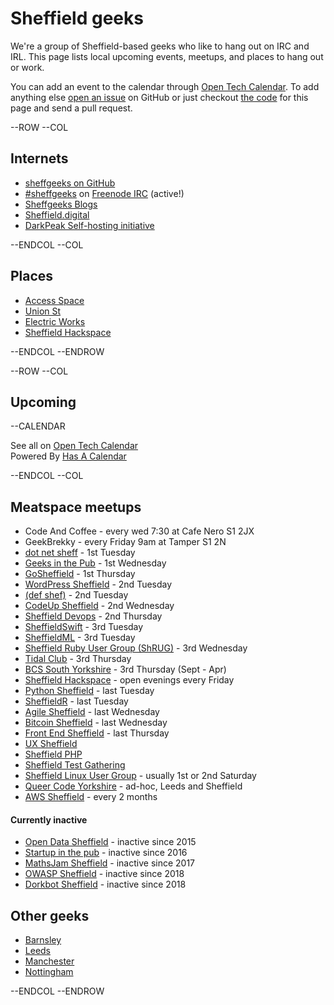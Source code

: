 # Sheffield geeks

We're a group of Sheffield-based geeks who like to hang out on IRC and IRL. This page lists local upcoming events, meetups, and places to hang out or work.

You can add an event to the calendar through [Open Tech Calendar][1]. To add anything else [open an issue][2] on GitHub or just checkout [the code][3]
for this page and send a pull request.

--ROW
--COL

## Internets

* [sheffgeeks on GitHub](https://github.com/sheffgeeks)
* <a href="https://www.irccloud.com/invite?channel=%23sheffgeeks&amp;hostname=irc.freenode.net&amp;port=6697&amp;ssl=1" target="_blank">#sheffgeeks</a> on [Freenode IRC](https://freenode.net) (active!)
* [Sheffgeeks Blogs](https://planet.sheffieldgeeks.org.uk/)
* [Sheffield.digital](https://sheffield.digital/)
* [DarkPeak Self-hosting initiative](https://darkpeak.org/)

--ENDCOL
--COL

## Places

* [Access Space](https://access-space.org/)
* [Union St](https://www.union-st.org/)
* [Electric Works](https://electric-works.net/)
* [Sheffield Hackspace](http://www.sheffieldhardwarehackers.org.uk/)

--ENDCOL
--ENDROW

--ROW
--COL

## Upcoming

--CALENDAR

See all on [Open Tech Calendar](https://opentechcalendar.co.uk/area/40-sheffield)<br />
Powered By [Has A Calendar](http://ican.hasacalendar.co.uk/)

--ENDCOL
--COL

## Meatspace meetups

* Code And Coffee - every wed 7:30 at Cafe Nero S1 2JX
* GeekBrekky - every Friday 9am at Tamper S1 2N
* [dot net sheff](https://dotnetsheff.co.uk) - 1st Tuesday
* [Geeks in the Pub](https://www.gitpub.org.uk/) - 1st Wednesday
* [GoSheffield](https://www.meetup.com/GoSheffield/) - 1st Thursday
* [WordPress Sheffield](http://wpsheffield.com/) - 2nd Tuesday
* [(def shef)](https://defshef.github.io) - 2nd Tuesday
* [CodeUp Sheffield](https://www.meetup.com/CodeUp-Sheffield/) - 2nd Wednesday
* [Sheffield Devops](https://www.sheffielddevops.org.uk/) - 2nd Thursday
* [SheffieldSwift](https://twitter.com/sheffieldswift) - 3rd Tuesday
* [SheffieldML](https://twitter.com/shef_ml) - 3rd Tuesday
* [Sheffield Ruby User Group (ShRUG)](https://shrug.org/) - 3rd Wednesday
* [Tidal Club](https://twitter.com/tidalclub) - 3rd Thursday
* [BCS South Yorkshire](https://www.bcs.org/category/18932) - 3rd Thursday (Sept - Apr)
* [Sheffield Hackspace](http://www.sheffieldhardwarehackers.org.uk/) - open evenings every Friday
* [Python Sheffield](https://twitter.com/pysheff) - last Tuesday
* [SheffieldR](https://www.meetup.com/SheffieldR-Sheffield-R-Users-Group/) - last Tuesday
* [Agile Sheffield](https://www.meetup.com/Agile-Sheffield-Meetup/) - last Wednesday
* [Bitcoin Sheffield](http://www.bitcoinsheffield.co.uk) - last Wednesday
* [Front End Sheffield](https://twitter.com/FrontEndSheff) - last Thursday
* [UX Sheffield](https://twitter.com/uxsheffield)
* [Sheffield PHP](https://www.sheffieldphp.co.uk/)
* [Sheffield Test Gathering](https://www.meetup.com/Sheffield-Test-Gathering)
* [Sheffield Linux User Group](https://www.sheflug.org.uk) - usually 1st or 2nd Saturday
* [Queer Code Yorkshire](https://opentechcalendar.co.uk/group/477-queer-code-yorkshire) - ad-hoc, Leeds and Sheffield
* [AWS Sheffield](https://www.meetup.com/AWSSheffield/) - every 2 months

#### Currently inactive

* [Open Data Sheffield](https://groups.google.com/forum/?hl=en&fromgroups=#!forum/opendatasheffield) - inactive since 2015
* [Startup in the pub](https://www.meetup.com/Startup-Sheffield/) - inactive since 2016
* [MathsJam Sheffield](https://www.mathsjam.com/index.php?city=sheffield) - inactive since 2017
* [OWASP Sheffield](https://www.owasp.org/index.php/Sheffield) - inactive since 2018
* [Dorkbot Sheffield](http://dorkbotsheffield.lurk.org/) - inactive since 2018

## Other geeks

* [Barnsley](http://barnsley.io/)
* [Leeds](https://leedsgeeks.net/)
* [Manchester](https://technw.uk/)
* [Nottingham](https://nottingham.digital/)

--ENDCOL
--ENDROW

[1]: https://opentechcalendar.co.uk/area/40-sheffield
[2]: https://github.com/sheffgeeks/sheffgeeks.github.io/issues/new
[3]: https://github.com/sheffgeeks/sheffgeeks.github.io
